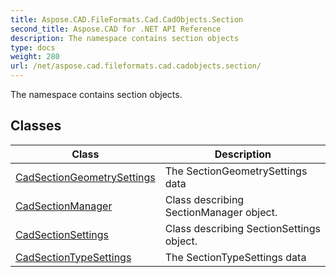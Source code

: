 ```yaml
---
title: Aspose.CAD.FileFormats.Cad.CadObjects.Section
second_title: Aspose.CAD for .NET API Reference
description: The namespace contains section objects
type: docs
weight: 280
url: /net/aspose.cad.fileformats.cad.cadobjects.section/
---
```

The namespace contains section objects.

## Classes

| Class | Description |
| --- | --- |
| [CadSectionGeometrySettings](./cadsectiongeometrysettings/) | The SectionGeometrySettings data |
| [CadSectionManager](./cadsectionmanager/) | Class describing SectionManager object. |
| [CadSectionSettings](./cadsectionsettings/) | Class describing SectionSettings object. |
| [CadSectionTypeSettings](./cadsectiontypesettings/) | The SectionTypeSettings data |


